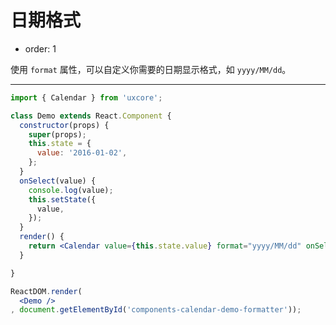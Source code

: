 # 日期格式

- order: 1

使用 `format` 属性，可以自定义你需要的日期显示格式，如 `yyyy/MM/dd`。

---

````jsx
import { Calendar } from 'uxcore';

class Demo extends React.Component {
  constructor(props) {
    super(props);
    this.state = {
      value: '2016-01-02',
    };
  }
  onSelect(value) {
    console.log(value);
    this.setState({
      value,
    });
  }
  render() {
    return <Calendar value={this.state.value} format="yyyy/MM/dd" onSelect={this.onSelect.bind(this)} />;
  }

}

ReactDOM.render(
  <Demo />
, document.getElementById('components-calendar-demo-formatter'));
````
